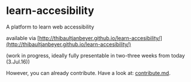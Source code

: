 # learn-accesibility
A platform to learn web accessibility

available via [http://thibaultjanbeyer.github.io/learn-accesibility/](http://thibaultjanbeyer.github.io/learn-accesibility/)

(work in progress, ideally fully presentable in two-three weeks from today (3.Jul.16))

However, you can already contribute. Have a look at: [contribute.md](https://github.com/ThibaultJanBeyer/learn-accesibility/blob/master/CONTRIBUTE.md).
